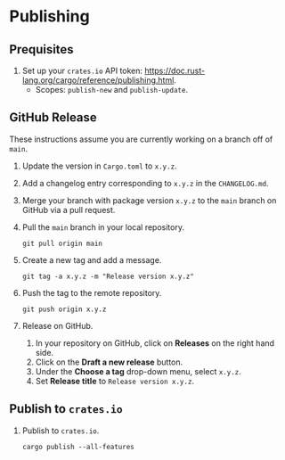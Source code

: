# Publishing

## Prequisites

1. Set up your `crates.io` API token: https://doc.rust-lang.org/cargo/reference/publishing.html.
    * Scopes: `publish-new` and `publish-update`.

## GitHub Release

These instructions assume you are currently working on a branch off of `main`.

1. Update the version in `Cargo.toml` to `x.y.z`.
1. Add a changelog entry corresponding to `x.y.z` in the `CHANGELOG.md`.
1. Merge your branch with package version `x.y.z` to the `main` branch on GitHub via a pull request.
1. Pull the `main` branch in your local repository.

    ```
    git pull origin main
    ```

1. Create a new tag and add a message.

    ```
    git tag -a x.y.z -m "Release version x.y.z"
    ```

1. Push the tag to the remote repository.

    ```
    git push origin x.y.z
    ```

1. Release on GitHub.
    1. In your repository on GitHub, click on **Releases** on the right hand side.
    1. Click on the **Draft a new release** button.
    1. Under the **Choose a tag** drop-down menu, select `x.y.z`.
    1. Set **Release title** to `Release version x.y.z`.

## Publish to `crates.io`

1. Publish to `crates.io`.

    ```
    cargo publish --all-features
    ```